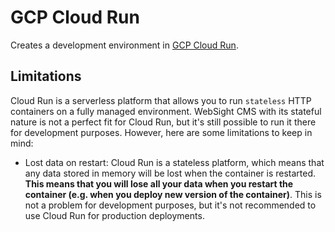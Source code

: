 # GCP Cloud Run
Creates a development environment in [GCP Cloud Run](https://cloud.google.com/run/docs).

## Limitations
Cloud Run is a serverless platform that allows you to run `stateless` HTTP containers on a fully managed environment. WebSight CMS with its stateful nature is not a perfect fit for Cloud Run, but it's still possible to run it there for development purposes. However, here are some limitations to keep in mind:

- Lost data on restart: Cloud Run is a stateless platform, which means that any data stored in memory will be lost when the container is restarted. **This means that you will lose all your data when you restart the container (e.g. when you deploy new version of the container)**. This is not a problem for development purposes, but it's not recommended to use Cloud Run for production deployments.
